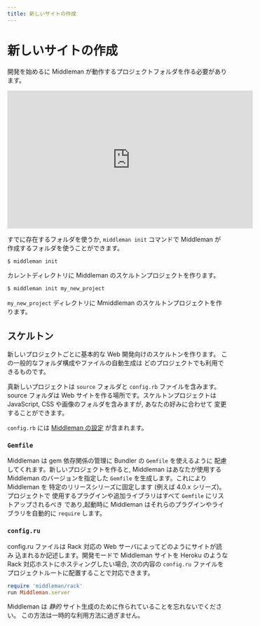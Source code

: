 ```yaml
---
title: 新しいサイトの作成
---
```


# 新しいサイトの作成

開発を始めるに Middleman が動作するプロジェクトフォルダを作る必要があります。

<iframe width="560" height="315" src="https://www.youtube.com/embed/Mi86OOf_Dkg?rel=0" frameborder="0" allowfullscreen></iframe>

すでに存在するフォルダを使うか, `middleman init` コマンドで Middleman が
作成するフォルダを使うことができます。

```bash
$ middleman init
```

カレントディレクトリに Middleman のスケルトンプロジェクトを作ります。

```bash
$ middleman init my_new_project
```

`my_new_project` ディレクトリに Mmiddleman のスケルトンプロジェクトを作ります。

## スケルトン

新しいプロジェクトごとに基本的な Web 開発向けのスケルトンを作ります。
この一般的なフォルダ構成やファイルの自動生成は
どのプロジェクトでも利用できるものです。

真新しいプロジェクトは `source` フォルダと `config.rb` ファイルを含みます。
source フォルダは Web サイトを作る場所です。スケルトンプロジェクトは
JavaScript, CSS や画像のフォルダを含みますが, あなたの好みに合わせて
変更することができます。

`config.rb` には [Middleman の設定][settings] が含まれます。

### `Gemfile`

Middleman は gem 依存関係の管理に Bundler の `Gemfile` を使えるように
配慮してくれます。新しいプロジェクトを作ると, Middleman はあなたが使用する
Middleman のバージョンを指定した `Gemfile` を生成します。これにより Middleman を
特定のリリースシリーズに固定します (例えば 4.0.x シリーズ)。プロジェクトで
使用するプラグインや追加ライブラリはすべて `Gemfile` にリストアップされるべき
であり,起動時に Middleman はそれらのプラグインやライブラリを自動的に `require`
します。

### `config.ru`

config.ru ファイルは Rack 対応の Web サーバによってどのようにサイトが読み
込まれるか記述します。開発モードで Middleman サイトを Heroku のような Rack
対応ホストにホスティングしたい場合, 次の内容の `config.ru` ファイルを
プロジェクトルートに配置することで対応できます。

```ruby
require 'middleman/rack'
run Middleman.server
```

Middleman は *静的* サイト生成のために作られていることを忘れないでください。
この方法は一時的な利用方法に過ぎません。

  [settings]: /jp/advanced/configuration/
